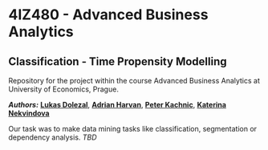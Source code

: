 # 4IZ480 - Advanced Business Analytics
## Classification - Time Propensity Modelling

Repository for the project within the course Advanced Business Analytics at University of Economics, Prague. 

_**Authors:**_ [**Lukas Dolezal**](https://www.linkedin.com/in/lukas-dolezal75/), [**Adrian Harvan**](https://www.linkedin.com/in/adrian-harvan/), [**Peter Kachnic**](https://www.linkedin.com/in/peterkachnic/), [**Katerina Nekvindova**](https://www.linkedin.com/in/kateřina-nekvindová-119050178)

Our task was to make data mining tasks like classification, segmentation or dependency analysis.
_TBD_
